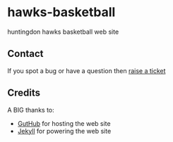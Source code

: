 # hawks-basketball
huntingdon hawks basketball web site

## Contact
If you spot a bug or have a question then [raise a ticket](https://github.com/paulmostowyj/hawks-basketball/issues/new)

## Credits
A BIG thanks to:
- [GutHub](https://github.com) for hosting the web site
- [Jekyll](https://jekyllrb.com/) for powering the web site
